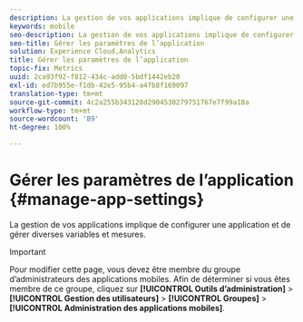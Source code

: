 ```yaml
---
description: La gestion de vos applications implique de configurer une application et de gérer diverses variables et mesures.
keywords: mobile
seo-description: La gestion de vos applications implique de configurer une application et de gérer diverses variables et mesures.
seo-title: Gérer les paramètres de l’application
solution: Experience Cloud,Analytics
title: Gérer les paramètres de l’application
topic-fix: Metrics
uuid: 2ca93f92-f812-434c-add0-5bdf1442eb20
exl-id: ed7b955e-f1db-42e5-95b4-a4fb8f169097
translation-type: tm+mt
source-git-commit: 4c2a255b343128d2904530279751767e7f99a10a
workflow-type: tm+mt
source-wordcount: '89'
ht-degree: 100%

---
```


# Gérer les paramètres de l’application {#manage-app-settings}

La gestion de vos applications implique de configurer une application et de gérer diverses variables et mesures.

>[!IMPORTANT]
>
>Pour modifier cette page, vous devez être membre du groupe d’administrateurs des applications mobiles. Afin de déterminer si vous êtes membre de ce groupe, cliquez sur **[!UICONTROL Outils d’administration]** > **[!UICONTROL Gestion des utilisateurs]** > **[!UICONTROL Groupes]** > **[!UICONTROL Administration des applications mobiles]**.
